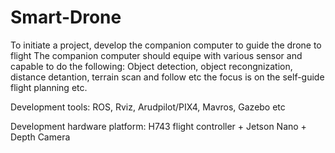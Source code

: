 # Smart-Drone
To initiate a project, develop the companion computer to guide the drone to flight
The companion computer should equipe with various sensor and capable to do the following:
  Object detection, object recongnization, distance detantion, terrain scan and follow etc
  the focus is on the self-guide flight planning etc.

  Development tools:
  ROS, Rviz, Arudpilot/PIX4, Mavros, Gazebo etc 

  Development hardware platform:
  H743 flight controller + Jetson Nano + Depth Camera
  
